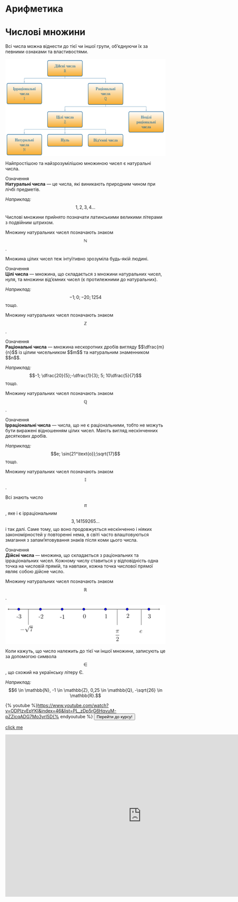 # Арифметика
# Числовi множини

Всі числа можна віднести до тієї чи іншої групи, об’єднуючи їх за певними ознаками та властивостями.

<p align="center"><img align="middle" class="image" src="../pics/pic1.png"/></p>

Найпростішою та найзрозумілішою множиною чисел є натуральні числа.

<div class="eoz-wrap">
<span class="eoz">Означення</span>
<div class="eoz-text">
<b>Натуральнi числа</b> — це числа, якi виникають природним чином при лiчбi предметiв.
</div>
</div>

<i>Наприклад:</i> $$1,2,3,4 …$$

Числовi множини прийнято позначати латинськими великими лiтерами з подвiйним штрихом.

Множину натуральних чисел позначають знаком $$\mathbb{N}$$.

Множина цiлих чисел теж iнтуїтивно зрозумiла будь-якiй людинi.

<div class="eoz-wrap">
<span class="eoz">Означення</span>
<div class="eoz-text">
<b>Цiлi числа</b> — множина, що складається з множини натуральних чисел, нуля, та множини вiд’ємних чисел (є протилежними до натуральних).
</div>
</div>

<i>Наприклад:</i> $$-1; 0;-20; 1254$$ тощо.

Множину натуральних чисел позначають знаком $$\mathbb{Z}$$.

<div class="eoz-wrap">
<span class="eoz">Означення</span>
<div class="eoz-text">
<b>Рацiональнi числа</b> — множина нескоротних дробiв вигляду $$\dfrac{m}{n}$$ iз цiлим чисельником $$m$$ та натуральним знаменником $$n$$.
</div>
</div>

<i>Наприклад:</i> $$-1; \dfrac{20}{5};-\dfrac{1}{3}; 5; 10\dfrac{5}{7}$$ тощо.

Множину натуральних чисел позначають знаком $$\mathbb{Q}$$.

<div class="eoz-wrap">
<span class="eoz">Означення</span>
<div class="eoz-text">
<b>Iррацiональнi числа</b> — числа, що не є рацiональними, тобто не можуть бути вираженi вiдношенням цiлих чисел. Мають вигляд нескiнченних десяткових дробiв.
</div>
</div>

<i>Наприклад:</i> $$e; \sin{21^\text{o}};\sqrt{17}$$ тощо.

Множину натуральних чисел позначають знаком $$\mathbb{I}$$.

Всi знають число $$\pi$$, яке i є iррацiональним $$3,14159265...$$ i так далi. Саме тому, що воно продовжується нескiнченно i нiяких закономiрностей у повтореннi нема, в свiтi часто влаштовуються змагання з запам’ятовування знакiв пiсля коми цього числа.

<div class="eoz-wrap">
<span class="eoz">Означення</span>
<div class="eoz-text">
<b>Дiйснi числа</b> — множина, що складається з рацiональних та iррацiональних чисел. Кожному числу ставиться у вiдповiднiсть одна точка на числовiй прямiй,
та навпаки, кожна точка числової прямої являє собою дiйсне число.
</div>
</div>

Множину натуральних чисел позначають знаком $$\mathbb{R}$$.

<p align="center"><img align="middle" class="image" src="../pics/pic2.png"/></p>

Коли кажуть, що число належить до тiєї чи iншої множини, записують це за допомогою символа $$\in$$, що схожий на українську лiтеру Є.

<i>Наприклад:</i> $$6 \in \mathbb{N}, -1 \in \mathbb{Z}, 0,25 \in \mathbb{Q}, -\sqrt{26} \in \mathbb{R}.$$


{% youtube %}https://www.youtube.com/watch?v=ODPIzvEpYKI&index=46&list=PL_zDp5rG6HqvuM-pZZicqADG7Mo3yrl5D{% endyoutube %}
<a href="https://study.ed-era.com/courses/EdEra/M101/m101/about?_ga=1.212450324.1235595297.1427291903" target="new"><button class="but">Перейти до курсу!</button></a>


<div class="page">
    <p><a href="#media-popup" data-media="//www.youtube.com/embed/ODPIzvEpYKI">click me</a></p>
<div class="popup" id="media-popup">
        <iframe width="854" height="510" src="https://www.youtube.com/embed/ODPIzvEpYKI" frameborder="0" allowfullscreen></iframe>
    </div>
</div>

